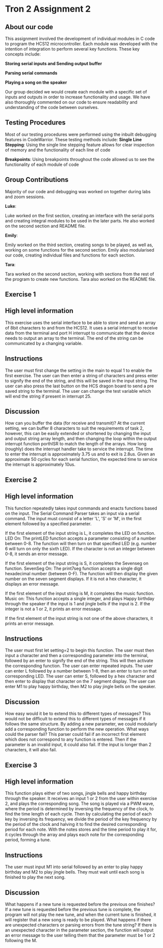 
# Tron 2 Assignment 2
## About our code
This assignment involved the development of individual modules in C code to program the HCS12 microcontroller. Each module was developed with the intention of integration to perform several key functions. These key concepts include:

**Storing serial inputs and Sending output buffer**

**Parsing serial commands**

**Playing a song on the speaker**

Our group decided we would create each module with a specific set of inputs and outputs in order to increase functionality and usage. We have also thoroughly commented on our code to ensure readability and understanding of the code between ourselves.


## Testing Procedures 
Most of our testing procedures were performed using the inbuilt debugging features in CodeWarrior. These testing methods include:
**Single Line Stepping**: Using the single line stepping feature allows for clear inspection of memory and the functionality of each line of code

**Breakpoints**: Using breakpoints throughout the code allowed us to see the functionality of each module of code


## Group Contributions
Majority of our code and debugging was worked on together during labs and zoom sessions. 

**Luke**: 

Luke worked on the first section, creating an interface with the serial ports and creating integral modules to be used in the later parts. He also worked on the second section and README file.

 **Emily**: 
 
 Emily worked on the third section, creating songs to be played, as well as, working on some functions for the second section. Emily also modularised our code, creating individual files and functions for each section.
 
 **Tara**: 
 
 Tara worked on the second section, working with sections from the rest of the program to create new functions. Tara also worked on the README file.


## Exercise 1 

## High level information
This exercise uses the serial interface to be able to store and send an array of 8bit characters to and from the HCS12. It uses a serial interrupt to receive data from the terminal and port H interrupt to communicate that the device needs to output an array to the terminal. The end of the string can be communicated by a changing variable.

## Instructions
The user must first change the setting in the main to equal 1 to enable the first exercise. The user can then enter a string of characters and press enter to signify the end of the string, and this will be saved in the input string. The user can also press the last button on the HCS dragon board to send a pre saved string to the terminal. The user can change the test variable which will end the string if present in interrupt 25.

## Discussion 
How can you buffer the data (for receive and transmit)?
At the current setting, we can buffer 8 characters to suit the requirements of task 2, however, this can be easily extended or shortened by changing the input and output string array length, and then changing the loop within the output interrupt function porthISR to match the length of the arrays.
How long (roughly) does the interrupt handler take to service the interrupt.
The time to enter the interrupt  is approximately 3.75 us and to exit is 2.8us. Given an approximate 50 cycles for each serial function, the expected time to service the interrupt is approximately 10us.


## Exercise 2 

## High level information
This function repeatedly takes input commands and enacts functions based on the input. The Serial Command Parser takes an input via a serial command. The input must consist of a letter 'L', 'S' or 'M', in the first element followed by a specified parameter.

If the first element of the input string is L, it completes the LED on function.
LED On: The printLED function accepts a parameter consisting of a number between 0-8. The function will then turn on that specified LED (e.g. number 6 will turn on only the sixth LED). If the character is not an integer between 0-8, it sends an error message.
 
If the first element of the input string is S, it completes the Sevenseg on function.
SevenSeg On: The print7seg function accepts a single digit hexadecimal number (between 0-F). The function will then display the given number on the seven segment displays. If it is not a hex character, it displays an error message.

If the first element of the input string is M, it completes the music function.
Music on: This function accepts a single integer, and plays Happy birthday through the speaker if the input is 1 and jingle bells if the input is 2. If the integer is not a 1 or 2, it prints an error message.

If the first element of the input string is not one of the above characters, it prints an error message.
 
## Instructions
The user must  first let setting=2 to begin this function. The user must then input a character and then a corresponding parameter into the terminal, followed by an enter to signify the end of the string. This will then activate the corresponding function. The user can enter repeated inputs.
The user can enter L followed by a number between 1-8, then an enter to turn on that corresponding LED.
The user can enter S, followed by a hex character and then enter to display that character on the 7 segment display.
The user can enter M1 to play happy birthday, then M2 to play jingle bells on the speaker.
 
## Discussion 
How easy would it be to extend this to different types of messages? 
This would not be difficult to extend this to different types of messages if it follows the same structure. By adding a new parameter, we could modularly add a corresponding function to perform the new operation.
What ways could the parser fail? 
This parser could fail if an incorrect first element which does not correspond to any function is entered. Then if the parameter is an invalid input, it could also fail. If the input is longer than 2 characters, it will also fail.
 
## Exercise 3 
## High level information
This function plays either of two songs, jingle bells and happy birthday through the speaker. It receives an input 1 or 2 from the user within exercise 2, and plays the corresponding song. The song is played via a PWM wave, where the period is determined by inversing the frequency of the clock, to find the time length of each cycle. Then by calculating the period of each key by inversing its frequency, we divide the period of the key frequency by the period of the clock and halving it to find the desired corresponding period for each note. 
With the notes stores and the time period to play it for, it cycles through the array and plays each note for the corresponding period, forming a tune.
 
## Instructions
The user must input M1 into serial followed by an enter to play happy birthday and M2 to play jingle bells. They must wait until each song is finished to play the next song.

## Discussion 
What happens if a new tune is requested before the previous one finishes? 
If a new tune is requested before the previous tune is complete, the program will not play the new tune, and when the current tune is finished, it will register that a new song is ready to be played.
What happens if there are unexpected characters or parsing errors from the tune string?
If there is an unexpected character in the parameter section, the function will output an error message to the user telling them that the parameter must be 1 or 2 following the M.
 
 
 
 
 
 
 
 


